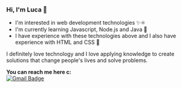 ### Hi, I'm Luca 👋


* I'm interested in web development technologies ✨⚛
* I'm currently learning Javascript, Node.js and Java 🌱
* I have experience with these technologies above and I also have experience with HTML and CSS 📝

I definitely love technology and I love applying knowledge to create solutions that change people's lives and solve problems.

**You can reach me here c:**
<br> [![Gmail Badge](https://img.shields.io/badge/-emilyhecro@gmail.com-9572FC?style=flat-square&logo=Gmail&logoColor=white&link=mailto:emilyhecro@gmail.com)](mailto:emilyhecro@gmail.com)
